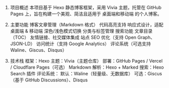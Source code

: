 1. 项目概述
本项目基于 Hexo 静态博客框架，采用 Vivia 主题，托管在 GitHub Pages 上，旨在构建一个美观、简洁且适用于 桌面端和移动端 的个人博客。

2. 主要功能
博客文章管理（Markdown 格式）
代码高亮支持
响应式设计，适配桌面端 & 移动端
深色/浅色模式切换
分类与标签管理
搜索功能
文章目录（TOC）
友情链接、社交媒体集成
站点 SEO 优化（支持 Open Graph、JSON-LD）
访问统计（支持 Google Analytics）
评论系统（可选支持 Waline、Giscus、Disqus）

3. 技术栈
框架：Hexo
主题：Vivia（主题仓库）
部署：GitHub Pages / Vercel / Cloudflare Pages（可选）
Markdown 解析：Hexo + Marked
搜索：Hexo Search 插件
评论系统：
默认：Waline（轻量级、无数据库）
可选：Giscus（基于 GitHub Discussions）、Disqus